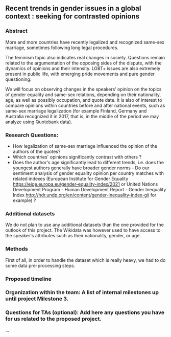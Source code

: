 ## Recent trends in gender issues in a global context : seeking for contrasted opinions

### Abstract

More and more countries have recently legalized and recognized same-sex marriage, sometimes following long legal procedures. 

The feminism topic also indicates real changes in society. Questions remain related to the argumentation of the opposing sides of the dispute, with the dynamics of opinions and their intensity. LGBT+ issues are also extremely present in public life, with emerging pride movements and pure gender questioning.

We will focus on observing changes in the speakers’ opinion on the topics of gender equality and same-sex relations, depending on their nationality, age, as well as possibly occupation, and quote date. It is also of interest to compare opinions within countries before and after national events, such as same-sex marriage legalization (for example Finland, Germany and Australia recognized it in 2017, that is, in the middle of the period we may analyze using Quotebank data).


### Research Questions:

- How legalization of same-sex marriage influenced the opinion of the authors of the quotes?
- Which countries' opinions significantly contrast with others ?
- Does the author's age significantly lead to different trends, i.e. does the youngest authors generally have broader gender norms - Do our sentiment analysis of gender equality opinion per country matches with related indexes (European Institute for Gender Equality https://eige.europa.eu/gender-equality-index/2021 or United Nations Development Program - Human Development Report - Gender Inequality Index http://hdr.undp.org/en/content/gender-inequality-index-gii for example) ?


### Additional datasets

We do not plan to use any additional datasets than the one provided for the outlook of this project.
The Wikidata was however used to have access to the speaker's attributes such as their nationality, gender, or age.


### Methods

First of all, in order to handle the dataset which is really heavy, we had to do some data pre-processing steps. 

### Proposed timeline


### Organization within the team: A list of internal milestones up until project Milestone 3.

### Questions for TAs (optional): Add here any questions you have for us related to the proposed project.

...
